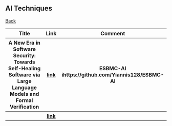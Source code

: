 <head>
  <meta charset="utf-8">

  <meta name="description" content="AI Techniques">
  <meta name="author" content="SitePoint">

  <link rel="stylesheet" href="css/styles.css?v=1.0">

  <!--[if lt IE 9]>
    <script src="https://cdnjs.cloudflare.com/ajax/libs/html5shiv/3.7.3/html5shiv.js"></script>
  <![endif]-->
</head>

<body>
  
  <h2>AI Techniques </h2>
  
<table class="tg">

  <tr>
    <th class="tg-yw4l"> Title </th> 
    <th> Link </th>    
    <th class="tg-yw4l"> Comment </th> 
  </tr>
  
  <tr>
    <th class="tg-yw4l"> A New Era in Software Security: Towards Self-Healing Software via Large Language Models and Formal Verification </th> 
    <th> <a href="https://arxiv.org/abs/2305.14752">link</a> </th>    
    <th class="tg-yw4l"> ESBMC-AI ihttps://github.com/Yiannis128/ESBMC-AI </th>   
  </tr>

  <tr>
    <th class="tg-yw4l">  </th> 
    <th> <a href=" ">link</a> </th>    
    <th class="tg-yw4l">   </th>   
  </tr>

<a href="https://github.com/Trusted-AI-in-System-Test/Literature">Back</a>
  
</body>
</html>
